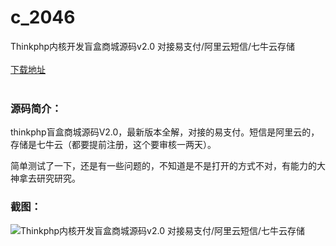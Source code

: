 # c_2046
Thinkphp内核开发盲盒商城源码v2.0 对接易支付/阿里云短信/七牛云存储
<br/></br>
[下载地址](https://www.uuid2.com/2046.html "下载地址")
<br/></br>
<h3>源码简介：</h3>
<p>thinkphp盲盒商城源码V2.0，最新版本全解，对接的易支付。短信是阿里云的，存储是七牛云（都要提前注册，这个要审核一两天）。<p>
<p>简单测试了一下，还是有一些问题的，不知道是不是打开的方式不对，有能力的大神拿去研究研究。<p>
<h3>截图：</h3>
<img src="https://www.uuid2.com/wp-content/uploads/img/uimage/90651648964976.jpg" alt="Thinkphp内核开发盲盒商城源码v2.0 对接易支付/阿里云短信/七牛云存储">
